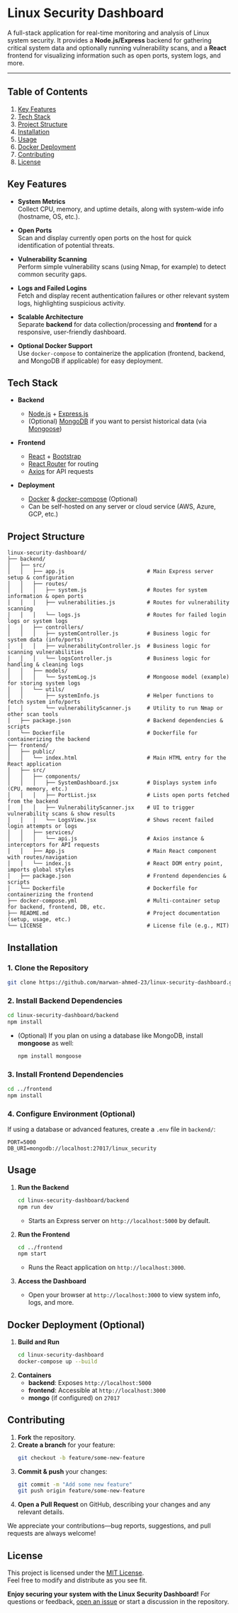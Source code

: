 # Linux Security Dashboard

A full-stack application for real-time monitoring and analysis of Linux system security. It provides a **Node.js/Express** backend for gathering critical system data and optionally running vulnerability scans, and a **React** frontend for visualizing information such as open ports, system logs, and more.

---

## Table of Contents

1. [Key Features](#key-features)  
2. [Tech Stack](#tech-stack)  
3. [Project Structure](#project-structure)  
4. [Installation](#installation)  
5. [Usage](#usage)  
6. [Docker Deployment](#docker-deployment-optional)  
7. [Contributing](#contributing)  
8. [License](#license)


## Key Features

- **System Metrics**  
  Collect CPU, memory, and uptime details, along with system-wide info (hostname, OS, etc.).

- **Open Ports**  
  Scan and display currently open ports on the host for quick identification of potential threats.

- **Vulnerability Scanning**  
  Perform simple vulnerability scans (using Nmap, for example) to detect common security gaps.

- **Logs and Failed Logins**  
  Fetch and display recent authentication failures or other relevant system logs, highlighting suspicious activity.

- **Scalable Architecture**  
  Separate **backend** for data collection/processing and **frontend** for a responsive, user-friendly dashboard.

- **Optional Docker Support**  
  Use `docker-compose` to containerize the application (frontend, backend, and MongoDB if applicable) for easy deployment.


## Tech Stack

- **Backend**  
  - [Node.js](https://nodejs.org/) + [Express.js](https://expressjs.com/)  
  - (Optional) [MongoDB](https://www.mongodb.com/) if you want to persist historical data (via [Mongoose](https://mongoosejs.com/))

- **Frontend**  
  - [React](https://reactjs.org/) + [Bootstrap](https://getbootstrap.com/)  
  - [React Router](https://reactrouter.com/) for routing  
  - [Axios](https://axios-http.com/) for API requests

- **Deployment**  
  - [Docker](https://www.docker.com/) & [docker-compose](https://docs.docker.com/compose/) (Optional)  
  - Can be self-hosted on any server or cloud service (AWS, Azure, GCP, etc.)


## Project Structure

```plaintext
linux-security-dashboard/
├── backend/
│   ├── src/
│   │   ├── app.js                          # Main Express server setup & configuration
│   │   ├── routes/
│   │   │   ├── system.js                   # Routes for system information & open ports
│   │   │   ├── vulnerabilities.js          # Routes for vulnerability scanning
│   │   │   └── logs.js                     # Routes for failed login logs or system logs
│   │   ├── controllers/
│   │   │   ├── systemController.js         # Business logic for system data (info/ports)
│   │   │   ├── vulnerabilityController.js  # Business logic for scanning vulnerabilities
│   │   │   └── logsController.js           # Business logic for handling & cleaning logs
│   │   ├── models/
│   │   │   └── SystemLog.js                # Mongoose model (example) for storing system logs
│   │   └── utils/
│   │       ├── systemInfo.js               # Helper functions to fetch system info/ports
│   │       └── vulnerabilityScanner.js     # Utility to run Nmap or other scan tools
│   ├── package.json                        # Backend dependencies & scripts
│   └── Dockerfile                          # Dockerfile for containerizing the backend
├── frontend/
│   ├── public/
│   │   └── index.html                      # Main HTML entry for the React application
│   ├── src/
│   │   ├── components/
│   │   │   ├── SystemDashboard.jsx         # Displays system info (CPU, memory, etc.)
│   │   │   ├── PortList.jsx                # Lists open ports fetched from the backend
│   │   │   ├── VulnerabilityScanner.jsx    # UI to trigger vulnerability scans & show results
│   │   │   └── LogsView.jsx                # Shows recent failed login attempts or logs
│   │   ├── services/
│   │   │   └── api.js                      # Axios instance & interceptors for API requests
│   │   ├── App.js                          # Main React component with routes/navigation
│   │   └── index.js                        # React DOM entry point, imports global styles
│   ├── package.json                        # Frontend dependencies & scripts
│   └── Dockerfile                          # Dockerfile for containerizing the frontend
├── docker-compose.yml                      # Multi-container setup for backend, frontend, DB, etc.
├── README.md                               # Project documentation (setup, usage, etc.)
└── LICENSE                                 # License file (e.g., MIT)
```


## Installation

### 1. Clone the Repository
```bash
git clone https://github.com/marwan-ahmed-23/linux-security-dashboard.git
```

### 2. Install Backend Dependencies
```bash
cd linux-security-dashboard/backend
npm install
```
- (Optional) If you plan on using a database like MongoDB, install **mongoose** as well:
  ```bash
  npm install mongoose
  ```

### 3. Install Frontend Dependencies
```bash
cd ../frontend
npm install
```

### 4. Configure Environment (Optional)
If using a database or advanced features, create a `.env` file in `backend/`:
```plaintext
PORT=5000
DB_URI=mongodb://localhost:27017/linux_security
```


## Usage

1. **Run the Backend**  
   ```bash
   cd linux-security-dashboard/backend
   npm run dev
   ```
   - Starts an Express server on `http://localhost:5000` by default.

2. **Run the Frontend**  
   ```bash
   cd ../frontend
   npm start
   ```
   - Runs the React application on `http://localhost:3000`.

3. **Access the Dashboard**  
   - Open your browser at `http://localhost:3000` to view system info, logs, and more.


## Docker Deployment (Optional)

1. **Build and Run**  
   ```bash
   cd linux-security-dashboard
   docker-compose up --build
   ```
2. **Containers**  
   - **backend**: Exposes `http://localhost:5000`  
   - **frontend**: Accessible at `http://localhost:3000`  
   - **mongo** (if configured) on `27017`  


## Contributing

1. **Fork** the repository.  
2. **Create a branch** for your feature:  
   ```bash
   git checkout -b feature/some-new-feature
   ```
3. **Commit & push** your changes:  
   ```bash
   git commit -m "Add some new feature"
   git push origin feature/some-new-feature
   ```
4. **Open a Pull Request** on GitHub, describing your changes and any relevant details.

We appreciate your contributions—bug reports, suggestions, and pull requests are always welcome!


## License

This project is licensed under the [MIT License](LICENSE).  
Feel free to modify and distribute as you see fit.


**Enjoy securing your system with the Linux Security Dashboard!** For questions or feedback, [open an issue](https://github.com/marwan-ahmed-23/linux-security-dashboard/issues) or start a discussion in the repository.